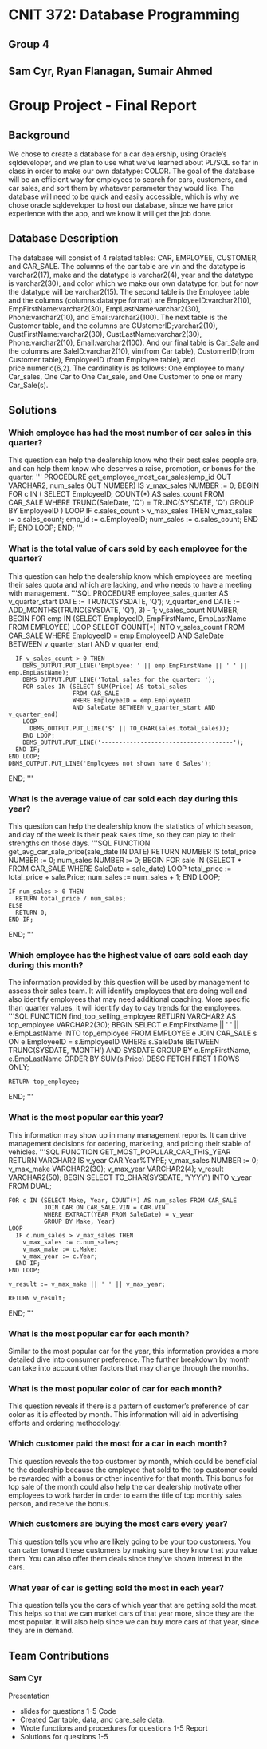 # CNIT 372: Database Programming
## Group 4
## Sam Cyr, Ryan Flanagan, Sumair Ahmed

# Group Project - Final Report
## Background
We chose to create a database for a car dealership, using Oracle’s sqldeveloper, and we plan to use what we’ve learned about PL/SQL so far in class in order to make our own datatype: COLOR. The goal of the database will be an efficient way for employees to search for cars, customers, and car sales, and sort them by whatever parameter they would like. The database will need to be quick and easily accessible, which is why we chose oracle sqldeveloper to host our database, since we have prior experience with the app, and we know it will get the job done.

## Database Description
The database will consist of 4 related tables: CAR, EMPLOYEE, CUSTOMER, and CAR_SALE. The columns of the car table are vin and the datatype is varchar2(17), make and the datatype is varchar2(4), year and the datatype is varchar2(30), and color which we make our own datatype for, but for now the datatype will be varchar2(15). The second table is the Employee table and the columns (columns:datatype format) are EmployeeID:varchar2(10),  EmpFirstName:varchar2(30), EmpLastName:varchar2(30), Phone:varchar2(10), and Email:varchar2(100). The next table is the Customer table, and the columns are CUstomerID;varchar2(10), CustFirstName:varchar2(30), CustLastName:varchar2(30), Phone:varchar2(10), Email:varchar2(100). And our final table is Car_Sale and the columns are SaleID:varchar2(10), vin(from Car table), CustomerID(from Customer table), EmployeeID (from Employee table), and price:numeric(6,2). The cardinality is as follows: One employee to many Car_sales, One Car to One Car_sale, and One Customer to one or many Car_Sale(s).



## Solutions
### Which employee has had the most number of car sales in this quarter?
This question can help the dealership know who their best sales people are, and can help them know who deserves a raise, promotion, or bonus for the quarter.
'''
PROCEDURE get_employee_most_car_sales(emp_id OUT VARCHAR2, num_sales OUT NUMBER)
  IS
    v_max_sales NUMBER := 0;
  BEGIN
    FOR c IN (
        SELECT EmployeeID, COUNT(*) AS sales_count
        FROM CAR_SALE
        WHERE TRUNC(SaleDate, 'Q') = TRUNC(SYSDATE, 'Q')
        GROUP BY EmployeeID
    ) LOOP
        IF c.sales_count > v_max_sales THEN
            v_max_sales := c.sales_count;
            emp_id := c.EmployeeID;
            num_sales := c.sales_count;
        END IF;
    END LOOP;
  END;
'''

### What is the total value of cars sold by each employee for the quarter?
This question can help the dealership know which employees are meeting their sales quota and which are lacking, and who needs to have a meeting with management.
'''SQL
PROCEDURE employee_sales_quarter
  AS
    v_quarter_start DATE := TRUNC(SYSDATE, 'Q');
    v_quarter_end DATE := ADD_MONTHS(TRUNC(SYSDATE, 'Q'), 3) - 1;
    v_sales_count NUMBER;
  BEGIN
    FOR emp IN (SELECT EmployeeID, EmpFirstName, EmpLastName FROM EMPLOYEE)
    LOOP
      SELECT COUNT(*)
      INTO   v_sales_count
      FROM   CAR_SALE
      WHERE  EmployeeID = emp.EmployeeID
      AND    SaleDate BETWEEN v_quarter_start AND v_quarter_end;

      IF v_sales_count > 0 THEN
        DBMS_OUTPUT.PUT_LINE('Employee: ' || emp.EmpFirstName || ' ' || emp.EmpLastName);
        DBMS_OUTPUT.PUT_LINE('Total sales for the quarter: ');
        FOR sales IN (SELECT SUM(Price) AS total_sales
                      FROM CAR_SALE
                      WHERE EmployeeID = emp.EmployeeID
                      AND SaleDate BETWEEN v_quarter_start AND v_quarter_end)
        LOOP
          DBMS_OUTPUT.PUT_LINE('$' || TO_CHAR(sales.total_sales));
        END LOOP;
        DBMS_OUTPUT.PUT_LINE('-------------------------------------');
      END IF;
    END LOOP;
    DBMS_OUTPUT.PUT_LINE('Employees not shown have 0 Sales');
  END;
'''

### What is the average value of car sold each day during this year?
This question can help the dealership know the statistics of which season, and day of the week is their peak sales time, so they can play to their strengths on those days.
'''SQL
FUNCTION get_avg_car_sale_price(sale_date IN DATE) RETURN NUMBER
  IS
    total_price NUMBER := 0;
    num_sales NUMBER := 0;
  BEGIN
    FOR sale IN (SELECT * FROM CAR_SALE WHERE SaleDate = sale_date)
    LOOP
      total_price := total_price + sale.Price;
      num_sales := num_sales + 1;
    END LOOP;

    IF num_sales > 0 THEN
      RETURN total_price / num_sales;
    ELSE
      RETURN 0;
    END IF;
  END;
'''

### Which employee has the highest value of cars sold each day during this month?
The information provided by this question will be used by management to assess their sales team. It will identify employees that are doing well and also identify employees that may need additional coaching. More specific than quarter values, it will identify day to day trends for the employees.
'''SQL
FUNCTION find_top_selling_employee RETURN VARCHAR2
  AS
    top_employee VARCHAR2(30);
  BEGIN
    SELECT e.EmpFirstName || ' ' || e.EmpLastName INTO top_employee
    FROM EMPLOYEE e
    JOIN CAR_SALE s ON e.EmployeeID = s.EmployeeID
    WHERE s.SaleDate BETWEEN TRUNC(SYSDATE, 'MONTH') AND SYSDATE
    GROUP BY e.EmpFirstName, e.EmpLastName
    ORDER BY SUM(s.Price) DESC
    FETCH FIRST 1 ROWS ONLY;
    
    RETURN top_employee;
  END;
'''

### What is the most popular car this year?
This information may show up in many management reports. It can drive management decisions for ordering, marketing, and pricing their stable of vehicles.
'''SQL
FUNCTION GET_MOST_POPULAR_CAR_THIS_YEAR RETURN VARCHAR2
  IS
    v_year CAR.Year%TYPE;
    v_max_sales NUMBER := 0;
    v_max_make VARCHAR2(30);
    v_max_year VARCHAR2(4);
    v_result VARCHAR2(50);
  BEGIN
    SELECT TO_CHAR(SYSDATE, 'YYYY') INTO v_year FROM DUAL;
    
    FOR c IN (SELECT Make, Year, COUNT(*) AS num_sales FROM CAR_SALE
              JOIN CAR ON CAR_SALE.VIN = CAR.VIN
              WHERE EXTRACT(YEAR FROM SaleDate) = v_year
              GROUP BY Make, Year)
    LOOP
      IF c.num_sales > v_max_sales THEN
        v_max_sales := c.num_sales;
        v_max_make := c.Make;
        v_max_year := c.Year;
      END IF;
    END LOOP;
    
    v_result := v_max_make || ' ' || v_max_year;
    
    RETURN v_result;
  END;
'''


### What is the most popular car for each month?
Similar to the most popular car for the year, this information provides a more detailed dive into consumer preference. The further breakdown by month can take into account other factors that may change through the months.


### What is the most popular color of car for each month?
This question reveals if there is a pattern of customer’s preference of car color as it is affected by month. This information will aid in advertising efforts and ordering methodology.


### Which customer paid the most for a car in each month?
This question reveals the top customer by month, which could be beneficial to the dealership because the employee that sold to the top customer could be rewarded with a bonus or other incentive for that month. This bonus for top sale of the month could also help the car dealership motivate other employees to work harder in order to earn the title of top monthly sales person, and receive the bonus.


### Which customers are buying the most cars every year?
This question tells you who are likely going to be your top customers. You can cater toward these customers by making sure they know that you value them. You can also offer them deals since they’ve shown interest in the cars. 


### What year of car is getting sold the most in each year?
This question tells you the cars of which year that are getting sold the most. This helps so that we can market cars of that year more, since they are the most popular. It will also help since we can buy more cars of that year, since they are in demand. 


## Team Contributions
### Sam Cyr
Presentation
* slides for questions 1-5
Code
* Created Car table, data, and care_sale data.
* Wrote functions and procedures for questions 1-5
Report
* Solutions for questions 1-5

